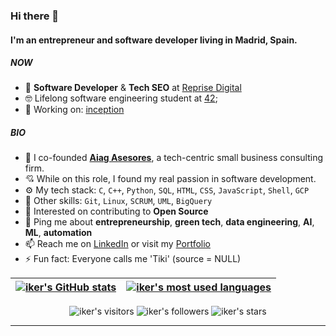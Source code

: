 ### Hi there 👋

#### I'm an entrepreneur and software developer living in Madrid, Spain.

##### NOW

- 💼 **Software Developer** & **Tech SEO** at [Reprise Digital](https://reprisedigital.com/)
- 🤓 Lifelong software engineering student at [42](https://42.fr/en/homepage/);
- 🚀 Working on: [inception](https://github.com/iker-gonzalez/inception)

##### BIO
- 🏢 I co-founded [**Aiag Asesores**](https://www.aiagasesores.com/), a tech-centric small business consulting firm.
- 💘 While on this role, I found my real passion in software development.
- ⚙️ My tech stack: `C`, `C++`, `Python`, `SQL`, `HTML`, `CSS`, `JavaScript`, `Shell`, `GCP`
- 🎿 Other skills: `Git`, `Linux`, `SCRUM`, `UML`, `BigQuery`
- 🌱 Interested on contributing to **Open Source**
- 💬 Ping me about **entrepreneurship**, **green tech**, **data engineering**, **AI**, **ML**, **automation**
- 📫 Reach me on [LinkedIn](https://www.linkedin.com/in/ikgonzal/) or visit my [Portfolio](https://www.ikergonzalez.dev/)
- ⚡️ Fun fact: Everyone calls me 'Tiki' (source = NULL)

| [![iker's GitHub stats](https://github-readme-stats.vercel.app/api?username=iker-gonzalez&count_private=true&show_icons=true&hide=issues&hide_border=true&theme=duefy)](https://github.com/iker-gonzalez?tab=repositories) | [![iker's most used languages](https://github-readme-stats.vercel.app/api/top-langs/?username=iker-gonzalez&langs_count=16&count_private=true&layout=compact&hide_border=true&theme=duefy)](https://github.com/iker-gonzalez?tab=repositories) |
|:-:|:-:|

<p align="center">
	<img alt="iker's visitors" src="https://komarev.com/ghpvc/?username=iker-gonzalez&color=red&style=flat&label=visitors" />
	<img alt="iker's followers" src="https://img.shields.io/github/followers/iker-gonzalez?color=blu" />
	<img alt="iker's stars" src="https://img.shields.io/github/stars/iker-gonzalez?color=blue" />
</p>

---
